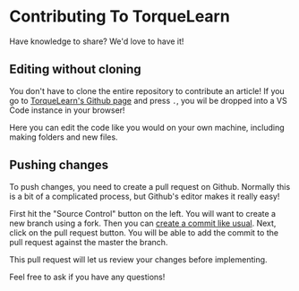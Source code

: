 # Contributing To TorqueLearn

Have knowledge to share? We'd love to have it!

## Editing without cloning
You don't have to clone the entire repository to contribute an article! If you go to [TorqueLearn's Github page](https://github.com/TexasTorque/TorqueLearn) and press `.`, you wil be dropped into a VS Code instance in your browser!

Here you can edit the code like you would on your own machine, including making folders and new files.

## Pushing changes
To push changes, you need to create a pull request on Github. Normally this is a bit of a complicated process, but Github's editor makes it really easy!

First hit the "Source Control" button on the left. You will want to create a new branch using a fork. Then you can [create a commit like usual](Tutorials/Git%20Use/How%20to%20Use%20VSCode%20Git). Next, click on the pull request button. You will be able to add the commit to the pull request against the master the branch. 

This pull request will let us review your changes before implementing. 

Feel free to ask if you have any questions!